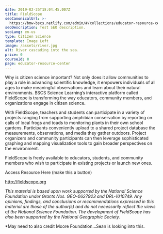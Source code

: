 ```yaml
---
date: 2019-02-25T18:04:45.007Z
title: FieldScope
seoCanonicalUrl: >-
  https://bmw-bscs.netlify.com/admin/#/collections/educator-resource-center/fieldscope
seoDescription: Test SEO description.
seoLang: en-us
type: Citizen Science
template: Image Left
image: /assets/river.jpg
alt: River cascading into the sea.
price: 0
courseId: 0
page: educator-resource-center
---
```

Why is citizen science important? Not only does it allow communities to play a role in advancing scientific knowledge, it empowers individuals of all ages to make meaningful observations and learn about their natural environments. BSCS Science Learning’s interactive platform called FieldScope is transforming the way educators, community members, and organizations engage in citizen science. 

With FieldScope, teachers and students can participate in a variety of projects ranging from supporting amphibian conservation by reporting on calls of local frogs and toads to monitoring plants in their own school gardens. Participants conveniently upload to a shared project database the measurements, observations, and media they gather outdoors. Project organizers and community participants can then leverage sophisticated graphing and mapping visualization tools to gain broader perspectives on the environment.

FieldScope is freely available to educators, students, and community members who wish to participate in existing projects or launch new ones. 

Access Resource Here (make this a button)

http://fieldscope.org

_This material is based upon work supported by the National Science Foundation under Grants Nos. GEO-0627923 and DRL-1010749. Any opinions, findings, and conclusions or recommendations expressed in this material are those of the author(s) and do not necessarily reflect the views of the National Science Foundation. The development of FieldScope has also been supported by the National Geographic Society._

\*May need to also credit Moore Foundation…Sean is looking into this.
